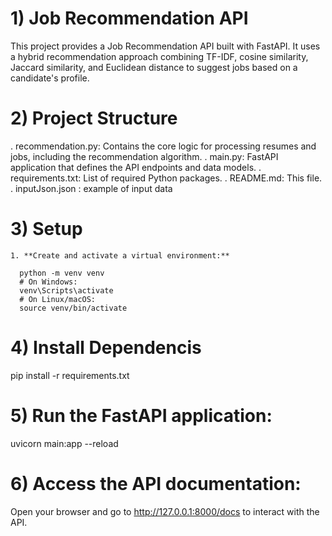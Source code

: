 # 1) Job Recommendation API

  This project provides a Job Recommendation API built with FastAPI. It uses a hybrid recommendation approach combining TF-IDF, cosine similarity, Jaccard similarity, and Euclidean distance to suggest jobs based on a candidate's profile.

# 2)  Project Structure

   
  . recommendation.py: Contains the core logic for    processing resumes and jobs, including the  recommendation algorithm.
  . main.py: FastAPI application that defines the API   endpoints and data models.
  . requirements.txt: List of required Python packages.
  . README.md: This file.
  . inputJson.json : example of input data

# 3) Setup

    1. **Create and activate a virtual environment:**

      python -m venv venv
      # On Windows:
      venv\Scripts\activate
      # On Linux/macOS:
      source venv/bin/activate


# 4) Install Dependencis
  pip install -r requirements.txt


# 5) Run the FastAPI application:
  uvicorn main:app --reload


# 6) Access the API documentation:
  Open your browser and go to http://127.0.0.1:8000/docs to interact with the API.
